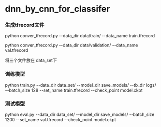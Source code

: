 # dnn_by_cnn_for_classifer

### 生成tfrecord文件

python conver_tfrecord.py --data_dir data/train/ --data_name train.tfrecord

python conver_tfrecord.py --data_dir data/validation/ --data_name val.tfrecord

将三个文件放在 data_set下 

### 训练模型

python train.py --data_dir data_set/ --model_dir save_models/ --tb_dir logs/ --batch_size 128 --set_name train.tfrecord --check_point model.ckpt

### 测试模型

python eval.py --data_dir data_set/ --model_dir save_models/ --batch_size 1200 --set_name val.tfrecord --check_point model.ckpt


